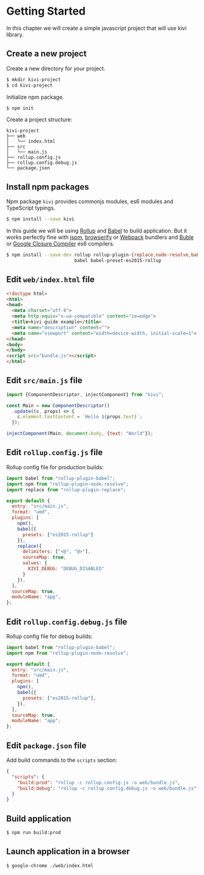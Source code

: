 # Getting Started

In this chapter we will create a simple javascript project that will use kivi library.

## Create a new project

Create a new directory for your project.

```sh
$ mkdir kivi-project
$ cd kivi-project
```

Initialize npm package.

```sh
$ npm init
```

Create a project structure:

```
kivi-project
├── web
│   └── index.html
├── src
│   └── main.js
├── rollup.config.js
├── rollup.config.debug.js
└── package.json
```

## Install npm packages

Npm package `kivi` provides commonjs modules, es6 modules and TypeScript typings.

```sh
$ npm install --save kivi
```

In this guide we will be using [Rollup](http://rollupjs.org) and [Babel](https://babeljs.io/) to build
application. But it works perfectly fine with [jspm](http://jspm.io/), [browserify](http://browserify.org/) or
[Webpack](https://webpack.github.io/) bundlers and [Buble](https://gitlab.com/Rich-Harris/buble) or
[Google Closure Compiler](https://github.com/google/closure-compiler) es6 compilers.

```sh
$ npm install --save-dev rollup rollup-plugin-{replace,node-resolve,babel}
                         babel babel-preset-es2015-rollup
```

## Edit `web/index.html` file

```html
<!doctype html>
<html>
<head>
  <meta charset="utf-8">
  <meta http-equiv="x-ua-compatible" content="ie=edge">
  <title>kivi guide example</title>
  <meta name="description" content="">
  <meta name="viewport" content="width=device-width, initial-scale=1">
</head>
<body>
</body>
<script src="bundle.js"></script>
</html>
```

## Edit `src/main.js` file

```js
import {ComponentDescriptor, injectComponent} from "kivi";

const Main = new ComponentDescriptor()
  .update((c, props) => {
    c.element.textContent = `Hello ${props.text}`;
  });

injectComponent(Main, document.body, {text: "World"});
```

## Edit `rollup.config.js` file

Rollup config file for production builds:

```js
import babel from "rollup-plugin-babel";
import npm from "rollup-plugin-node-resolve";
import replace from "rollup-plugin-replace";

export default {
  entry: "src/main.js",
  format: "umd",
  plugins: [
    npm(),
    babel({
      presets: ["es2015-rollup"]
    }),
    replace({
      delimiters: ["<@", "@>"],
      sourceMap: true,
      values: {
        KIVI_DEBUG: "DEBUG_DISABLED"
      }
    }),
  ],
  sourceMap: true,
  moduleName: "app",
};
```

## Edit `rollup.config.debug.js` file

Rollup config file for debug builds:

```js
import babel from "rollup-plugin-babel";
import npm from "rollup-plugin-node-resolve";

export default {
  entry: "src/main.js",
  format: "umd",
  plugins: [
    npm(),
    babel({
      presets: ["es2015-rollup"],
    }),
  ],
  sourceMap: true,
  moduleName: "app",
};
```

## Edit `package.json` file

Add build commands to the `scripts` section:

```json
{
  "scripts": {
    "build:prod": "rollup -c rollup.config.js -o web/bundle.js",
    "build:debug": "rollup -c rollup.config.debug.js -o web/bundle.js"
  }
}
```

## Build application

```sh
$ npm run build:prod
```

## Launch application in a browser

```sh
$ google-chrome ./web/index.html
```
